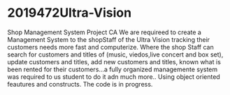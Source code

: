 # 2019472Ultra-Vision
Shop Management System
Project CA 
We are requireed to create a Management System to the shopStaff of the Ultra Vision tracking their customers needs more fast and computerize.
Where the shop Staff can search for customers and titles of (music, viedos,live concert and box set), update customers and titles, add new customers and titles, known what is been rented for their customers...a fully organized managemente system was required to us student to do it adn much more..
Using object oriented feautures and constructs.
The code is in progress.
